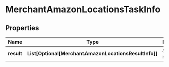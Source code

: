 # MerchantAmazonLocationsTaskInfo


## Properties

| Name | Type | Description | Notes |
|------------ | ------------- | ------------- | -------------|
**result** | **List[Optional[MerchantAmazonLocationsResultInfo]]** | array of results |[optional]|